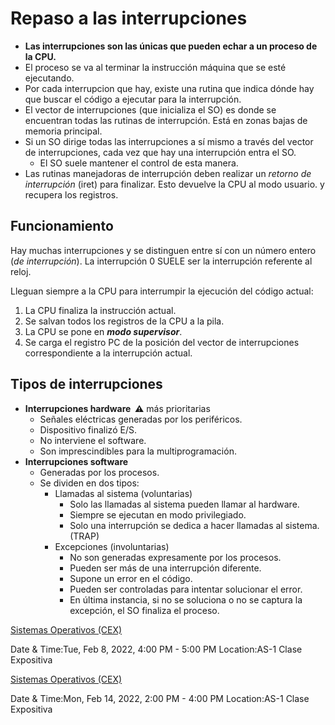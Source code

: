 

# Repaso a las interrupciones
* **Las interrupciones son las únicas que pueden echar a un proceso de la CPU.**
* El proceso se va al terminar la instrucción máquina que se esté ejecutando.
* Por cada interrupcion que hay, existe una rutina que indica dónde hay que buscar el código a ejecutar para la interrupción.
* El vector de interrupciones (que inicializa el SO) es donde se encuentran todas las rutinas de interrupción. Está en zonas bajas de memoria principal.
* Si un SO dirige todas las interrupciones a sí mismo a través del vector de interrupciones, cada vez que hay una interrupción entra el SO.
  * El SO suele mantener el control de esta manera.
* Las rutinas manejadoras de interrupción deben realizar un _retorno de interrupción_ (iret) para finalizar. Esto devuelve la CPU al modo usuario. y recupera los registros.



## Funcionamiento

Hay muchas interrupciones y se distinguen entre sí con un número entero (_de interrupción_). La interrupción 0 SUELE ser la interrupción referente al reloj.

Lleguan siempre a la CPU para interrumpir la ejecución del código actual:

1. La CPU finaliza la instrucción actual.
2. Se salvan todos los registros de la CPU a la pila.
3. La CPU se pone en **_modo supervisor_**.
4. Se carga el registro PC de la posición del vector de interrupciones correspondiente a la interrupción actual.



## Tipos de interrupciones

* **Interrupciones hardware  ⚠️** más prioritarias
  * Señales eléctricas generadas por los periféricos.
  * Dispositivo finalizó E/S.
  * No interviene el software.
  * Son imprescindibles para la multiprogramación.
* **Interrupciones software**
  * Generadas por los procesos.
  * Se dividen en dos tipos:
    * Llamadas al sistema (voluntarias)
      * Solo las llamadas al sistema pueden llamar al hardware.
      * Siempre se ejecutan en modo privilegiado.
      * Solo una interrupción se dedica a hacer llamadas al sistema. (TRAP)
    * Excepciones (involuntarias)
      * No son generadas expresamente por los procesos.
      * Pueden ser más de una interrupción diferente.
      * Supone un error en el código.
      * Pueden ser controladas para intentar solucionar el error.
      * En última instancia, si no se soluciona o no se captura la excepción, el SO finaliza el proceso.




[Sistemas Operativos (CEX)](https://www.google.com/calendar/event?eid=XzhkOWxjZ3JmZHByNmFzams2c3EzZW9waWM0cjY0b3BuY2NvbWFkcG83MHBqMGUxbmNvcTMwYzFsYzhwM2VwMWxjcGlnIHVuZGVyc2NvcmViaXNAbQ)

Date & Time:Tue, Feb 8, 2022, 4:00 PM - 5:00 PM
Location:AS-1
Clase Expositiva

[Sistemas Operativos (CEX)](https://www.google.com/calendar/event?eid=XzhkOWxjZ3JmZHByNmFzamtja3EzMGQxa2NrcjYyZDlwY2NxbTRjMWpjZ3FqaWNqNjZvb20yZGI0Y2tyNjRwajI3MHBnIHVuZGVyc2NvcmViaXNAbQ)

Date & Time:Mon, Feb 14, 2022, 2:00 PM - 4:00 PM
Location:AS-1
Clase Expositiva
